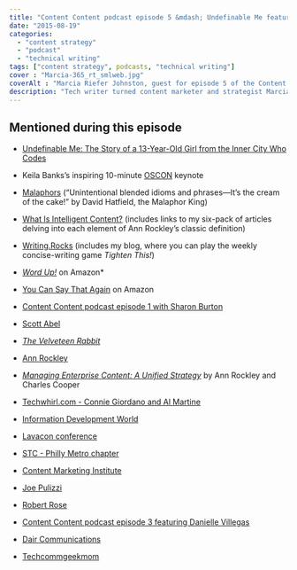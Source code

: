 ```yaml
---
title: "Content Content podcast episode 5 &mdash; Undefinable Me featuring Marcia Riefer Johnston"
date: "2015-08-19"
categories:
  - "content strategy"
  - "podcast"
  - "technical writing"
tags: ["content strategy", podcasts, "technical writing"]
cover : "Marcia-365_rt_smlweb.jpg"
coverAlt : "Marcia Riefer Johnston, guest for episode 5 of the Content Content podcast"
description: "Tech writer turned content marketer and strategist Marcia Riefer Johnston [(@marciarjohnston)](http://twitter.com/marciarjohnston) discusses her career transitions, her two highly rated books, and her strong love of Strunk and White."
---
```

## Mentioned during this episode

- [Undefinable Me: The Story of a 13-Year-Old Girl from the Inner City Who Codes](http://www.mtv.com/news/2226440/teen-programmer-speech/)
- Keila Banks’s inspiring 10-minute [OSCON](http://www.oscon.com/) keynote

- [Malaphors](http://malaphors.com/) (“Unintentional blended idioms and phrases&mdash;It’s the cream of the cake!” by David Hatfield, the Malaphor King)

- [What Is Intelligent Content?](http://contentmarketinginstitute.com/intelligent-content/what-is-intelligent-content/) (includes links to my six-pack of articles delving into each element of Ann Rockley’s classic definition)

- [Writing.Rocks](http://writing.rocks/) (includes my blog, where you can play the weekly concise-writing game _Tighten This!_)

- [_Word Up!_](http://www.amazon.com/gp/product/B00CYSB2IK) on Amazon\*

- [You Can Say That Again](http://www.amazon.com/You-Can-Say-That-Again-ebook/dp/B00VSBRB0M) on Amazon

- [Content Content podcast episode 1 with Sharon Burton](http://edmarsh.com/2015/02/06/introducing-the-content-content-podcast/)

- [Scott Abel](http://thecontentwrangler.com)

- [_The Velveteen Rabbit_](https://en.wikipedia.org/wiki/The_Velveteen_Rabbit)

- [Ann Rockley](https://en.wikipedia.org/wiki/Ann_Rockley)

- [_Managing Enterprise Content: A Unified Strategy_](http://www.amazon.com/Managing-Enterprise-Content-Unified-Strategy/dp/032181536X) by Ann Rockley and Charles Cooper

- [Techwhirl.com - Connie Giordano and Al Martine](http://techwhirl.com)

- [Information Development World](http://www.informationdevelopmentworld.com/)

- [Lavacon conference](http://lavacon.org)

- [STC - Philly Metro chapter](http://stcpmc.org/)

- [Content Marketing Institute](http://contentmarketinginstitute.com/)

- [Joe Pulizzi](http://www.joepulizzi.com/)

- [Robert Rose](http://robertrose.me/)

- [Content Content podcast episode 3 featuring Danielle Villegas](http://edmarsh.com/2015/04/28/content-content-podcast-fire-fingers-featuring-danielle-villegas-episode-3/)

- [Dair Communications](http://www.daircomm.com/)

- [Techcommgeekmom](http://techcommgeekmom.com)
